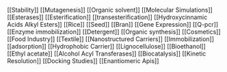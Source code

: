 [[Stability]]
[[Mutagenesis]]
[[Organic solvent]]
[[Molecular Simulations]]
[[Esterases]]
[[Esterification]]
[[transesterification]]
[[Hydroxycinnamic Acids Alkyl Esters]]
[[Rice]]
[[Seed]]
[[Bran]]
[[Gene Expression]]
[[Q-pcr]]
[[Enzyme immobilization]]
[[Detergent]]
[[Organic synthesis]]
[[Cosmetics]]
[[Food Industry]]
[[Textile]]
[[Nanostructured Carriers]]
[[Immobilization]]
[[adsorption]]
[[Hydrophobic Carrier]]
[[Lignocellulose]]
[[Bioethanol]]
[[Ethyl acetate]]
[[Alcohol Acyl Transferases]]
[[Biocatalysis]]
[[Kinetic Resolution]]
[[Docking Studies]]
[[Enantiomeric Apis]]
